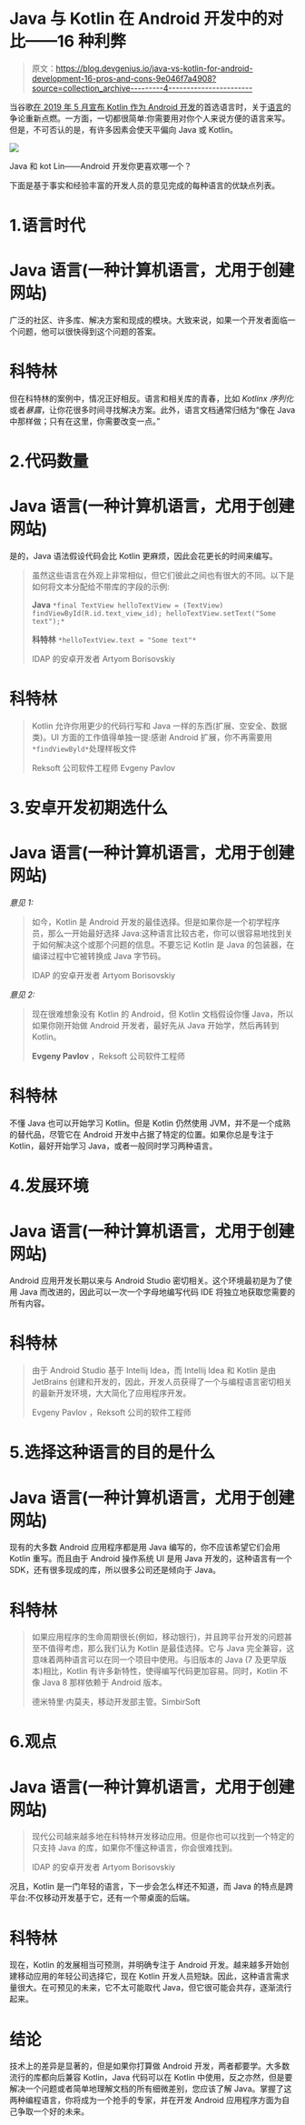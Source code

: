 # Java 与 Kotlin 在 Android 开发中的对比——16 种利弊

> 原文：<https://blog.devgenius.io/java-vs-kotlin-for-android-development-16-pros-and-cons-9e046f7a4908?source=collection_archive---------4----------------------->

当谷歌[在 2019 年 5 月宣布 Kotlin 作为 Android 开发](https://tproger.ru/news/first-kotlin-android/)的首选语言时，关于[语言](https://tproger.ru/news/first-kotlin-android/)的争论重新点燃。一方面，一切都很简单:你需要用对你个人来说方便的语言来写。但是，不可否认的是，有许多因素会使天平偏向 Java 或 Kotlin。

![](img/ff15d2662a306e32c9c5413314de7e8b.png)

Java 和 kot Lin——Android 开发你更喜欢哪一个？

下面是基于事实和经验丰富的开发人员的意见完成的每种语言的优缺点列表。

# 1.语言时代

# Java 语言(一种计算机语言，尤用于创建网站)

广泛的社区、许多库、解决方案和现成的模块。大致来说，如果一个开发者面临一个问题，他可以很快得到这个问题的答案。

# 科特林

但在科特林的案例中，情况正好相反。语言和相关库的青春，比如 *Kotlinx 序列化*或者*暴露*，让你花很多时间寻找解决方案。此外，语言文档通常归结为“像在 Java 中那样做；只有在这里，你需要改变一点。”

# 2.代码数量

# Java 语言(一种计算机语言，尤用于创建网站)

是的，Java 语法假设代码会比 Kotlin 更麻烦，因此会花更长的时间来编写。

> 虽然这些语言在外观上非常相似，但它们彼此之间也有很大的不同。以下是如何将文本分配给不带库的字段的示例:
> 
> **Java** `*final TextView helloTextView = (TextView) findViewById(R.id.text_view_id); helloTextView.setText("Some text");*`
> 
> **科特林** `*helloTextView.text = "Some text"*`
> 
> IDAP 的安卓开发者 Artyom Borisovskiy

# 科特林

> Kotlin 允许你用更少的代码行写和 Java 一样的东西(扩展、空安全、数据类)。UI 方面的工作值得单独一提:感谢 Android 扩展，你不再需要用`*findViewByld*`处理样板文件
> 
> Reksoft 公司软件工程师 Evgeny Pavlov

# 3.安卓开发初期选什么

# Java 语言(一种计算机语言，尤用于创建网站)

*意见 1:*

> 如今，Kotlin 是 Android 开发的最佳选择。但是如果你是一个初学程序员，那么一开始最好选择 Java:这种语言比较古老，你可以很容易地找到关于如何解决这个或那个问题的信息。不要忘记 Kotlin 是 Java 的包装器，在编译过程中它被转换成 Java 字节码。
> 
> IDAP 的安卓开发者 Artyom Borisovskiy

*意见 2:*

> 现在很难想象没有 Kotlin 的 Android，但 Kotlin 文档假设你懂 Java，所以如果你刚开始做 Android 开发者，最好先从 Java 开始学，然后再转到 Kotlin。
> 
> **Evgeny Pavlov** ，Reksoft 公司软件工程师

# 科特林

不懂 Java 也可以开始学习 Kotlin。但是 Kotlin 仍然使用 JVM，并不是一个成熟的替代品，尽管它在 Android 开发中占据了特定的位置。如果你总是专注于 Kotlin，最好开始学习 Java，或者一般同时学习两种语言。

# 4.发展环境

# Java 语言(一种计算机语言，尤用于创建网站)

Android 应用开发长期以来与 Android Studio 密切相关。这个环境最初是为了使用 Java 而改进的，因此可以一次一个字母地编写代码 IDE 将独立地获取您需要的所有内容。

# 科特林

> 由于 Android Studio 基于 Intellij Idea，而 Intellij Idea 和 Kotlin 是由 JetBrains 创建和开发的，因此，开发人员获得了一个与编程语言密切相关的最新开发环境，大大简化了应用程序开发。
> 
> Evgeny Pavlov ，Reksoft 公司的软件工程师

# 5.选择这种语言的目的是什么

# Java 语言(一种计算机语言，尤用于创建网站)

现有的大多数 Android 应用程序都是用 Java 编写的，你不应该希望它们会用 Kotlin 重写。而且由于 Android 操作系统 UI 是用 Java 开发的，这种语言有一个 SDK，还有很多现成的库，所以很多公司还是倾向于 Java。

# 科特林

> 如果应用程序的生命周期很长(例如，移动银行)，并且跨平台开发的问题甚至不值得考虑，那么我们认为 Kotlin 是最佳选择。它与 Java 完全兼容，这意味着两种语言可以在同一个项目中使用。与旧版本的 Java (7 及更早版本)相比，Kotlin 有许多新特性，使得编写代码更加容易。同时，Kotlin 不像 Java 8 那样依赖于 Android 版本。
> 
> 德米特里·内莫夫，移动开发部主管。SimbirSoft

# 6.观点

# Java 语言(一种计算机语言，尤用于创建网站)

> 现代公司越来越多地在科特林开发移动应用。但是你也可以找到一个特定的只支持 Java 的库，如果你不懂这种语言，你会很难找到。
> 
> IDAP 的安卓开发者 Artyom Borisovskiy

况且，Kotlin 是一门年轻的语言，下一步会怎么样还不知道，而 Java 的特点是跨平台:不仅移动开发基于它，还有一个带桌面的后端。

# 科特林

现在，Kotlin 的发展相当可预测，并明确专注于 Android 开发。越来越多开始创建移动应用的年轻公司选择它，现在 Kotlin 开发人员短缺。因此，这种语言需求量很大。在可预见的未来，它不太可能取代 Java，但它很可能会共存，逐渐流行起来。

# 结论

技术上的差异是显著的，但是如果你打算做 Android 开发，两者都要学。大多数流行的库都向后兼容 Kotlin，Java 代码可以在 Kotlin 中使用，反之亦然，但是要解决一个问题或者简单地理解文档的所有细微差别，您应该了解 Java。掌握了这两种编程语言，你将成为一个抢手的专家，并在开发 Android 应用程序方面为自己争取一个好的未来。